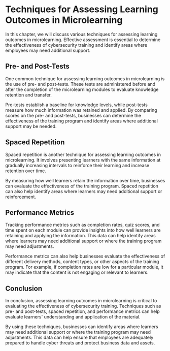 # Techniques for Assessing Learning Outcomes in Microlearning

In this chapter, we will discuss various techniques for assessing learning outcomes in microlearning. Effective assessment is essential to determine the effectiveness of cybersecurity training and identify areas where employees may need additional support.

Pre- and Post-Tests
-------------------

One common technique for assessing learning outcomes in microlearning is the use of pre- and post-tests. These tests are administered before and after the completion of the microlearning modules to evaluate knowledge retention and transfer.

Pre-tests establish a baseline for knowledge levels, while post-tests measure how much information was retained and applied. By comparing scores on the pre- and post-tests, businesses can determine the effectiveness of the training program and identify areas where additional support may be needed.

Spaced Repetition
-----------------

Spaced repetition is another technique for assessing learning outcomes in microlearning. It involves presenting learners with the same information at gradually increasing intervals to reinforce their learning and increase retention over time.

By measuring how well learners retain the information over time, businesses can evaluate the effectiveness of the training program. Spaced repetition can also help identify areas where learners may need additional support or reinforcement.

Performance Metrics
-------------------

Tracking performance metrics such as completion rates, quiz scores, and time spent on each module can provide insights into how well learners are retaining and applying the information. This data can help identify areas where learners may need additional support or where the training program may need adjustments.

Performance metrics can also help businesses evaluate the effectiveness of different delivery methods, content types, or other aspects of the training program. For example, if completion rates are low for a particular module, it may indicate that the content is not engaging or relevant to learners.

Conclusion
----------

In conclusion, assessing learning outcomes in microlearning is critical to evaluating the effectiveness of cybersecurity training. Techniques such as pre- and post-tests, spaced repetition, and performance metrics can help evaluate learners' understanding and application of the material.

By using these techniques, businesses can identify areas where learners may need additional support or where the training program may need adjustments. This data can help ensure that employees are adequately prepared to handle cyber threats and protect business data and assets.



